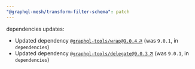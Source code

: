 ```yaml
---
"@graphql-mesh/transform-filter-schema": patch
---
```


dependencies updates: 

- Updated dependency [`@graphql-tools/wrap@9.0.4` ↗︎](https://www.npmjs.com/package/@graphql-tools/wrap/v/9.0.4) (was `9.0.1`, in `dependencies`)
- Updated dependency [`@graphql-tools/delegate@9.0.3` ↗︎](https://www.npmjs.com/package/@graphql-tools/delegate/v/9.0.3) (was `9.0.1`, in `dependencies`)
